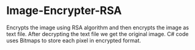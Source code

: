 # Image-Encrypter-RSA

Encrypts the image using RSA algorithm and then encrypts the image as  text file. After decrypting the text file we get the original image.
C# code uses Bitmaps to store each pixel in encrypted format. 
